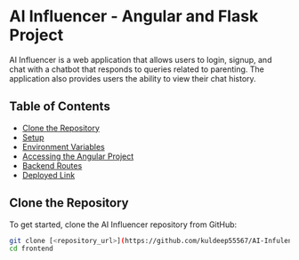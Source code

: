 # AI Influencer - Angular and Flask Project

AI Influencer is a web application that allows users to login, signup, and chat with a chatbot that responds to queries related to parenting. The application also provides users the ability to view their chat history.

## Table of Contents
- [Clone the Repository](#clone-the-repository)
- [Setup](#setup)
- [Environment Variables](#environment-variables)
- [Accessing the Angular Project](#accessing-the-angular-project)
- [Backend Routes](#backend-routes)
- [Deployed Link](#deployed-link)

## Clone the Repository

To get started, clone the AI Influencer repository from GitHub:

```bash
git clone [<repository_url>](https://github.com/kuldeep55567/AI-Infulencer.git)https://github.com/kuldeep55567/AI-Infulencer.git
cd frontend
